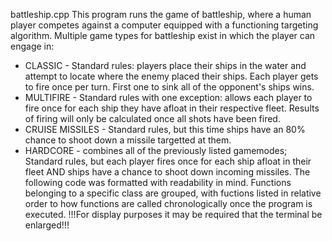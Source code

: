 battleship.cpp
This program runs the game of battleship, where a human player competes against 
a computer equipped with a functioning targeting algorithm. Multiple game types
for battleship exist in which the player can engage in: 
* CLASSIC  - Standard rules: players place their ships in the water and attempt 
  to locate where the enemy placed their ships. Each player gets to fire once 
  per turn. First one to sink all of the opponent's ships wins.
* MULTIFIRE - Standard rules with one exception: allows each player to fire once 
  for each ship they have afloat in their respective fleet. Results of firing
  will only be calculated once all shots have been fired.
* CRUISE MISSILES - Standard rules, but this time ships have an 80% chance to 
  shoot down a missile targetted at them.
* HARDCORE - combines all of the previously listed gamemodes; Standard rules, 
  but each player fires once for each ship afloat in their fleet AND ships have 
  a chance to shoot down incoming missiles.
The following code was formatted with readability in mind. Functions belonging 
to a specific class are grouped, with fuctions listed in relative order to how 
functions are called chronologically once the program is executed.
!!!For display purposes it may be required that the terminal be enlarged!!!
